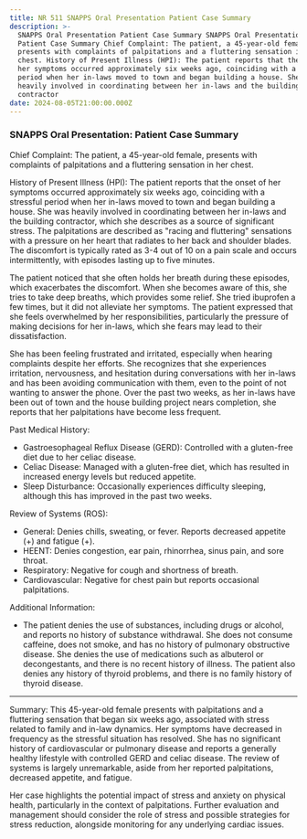 ```yaml
---
title: NR 511 SNAPPS Oral Presentation Patient Case Summary
description: >-
  SNAPPS Oral Presentation Patient Case Summary SNAPPS Oral Presentation:
  Patient Case Summary Chief Complaint: The patient, a 45-year-old female,
  presents with complaints of palpitations and a fluttering sensation in her
  chest. History of Present Illness (HPI): The patient reports that the onset of
  her symptoms occurred approximately six weeks ago, coinciding with a stressful
  period when her in-laws moved to town and began building a house. She was
  heavily involved in coordinating between her in-laws and the building
  contractor
date: 2024-08-05T21:00:00.000Z
---
```


### SNAPPS Oral Presentation: Patient Case Summary

Chief Complaint:
The patient, a 45-year-old female, presents with complaints of palpitations and a fluttering sensation in her chest.

History of Present Illness (HPI):
The patient reports that the onset of her symptoms occurred approximately six weeks ago, coinciding with a stressful period when her in-laws moved to town and began building a house. She was heavily involved in coordinating between her in-laws and the building contractor, which she describes as a source of significant stress. The palpitations are described as "racing and fluttering" sensations with a pressure on her heart that radiates to her back and shoulder blades. The discomfort is typically rated as 3-4 out of 10 on a pain scale and occurs intermittently, with episodes lasting up to five minutes.

The patient noticed that she often holds her breath during these episodes, which exacerbates the discomfort. When she becomes aware of this, she tries to take deep breaths, which provides some relief. She tried ibuprofen a few times, but it did not alleviate her symptoms. The patient expressed that she feels overwhelmed by her responsibilities, particularly the pressure of making decisions for her in-laws, which she fears may lead to their dissatisfaction.

She has been feeling frustrated and irritated, especially when hearing complaints despite her efforts. She recognizes that she experiences irritation, nervousness, and hesitation during conversations with her in-laws and has been avoiding communication with them, even to the point of not wanting to answer the phone. Over the past two weeks, as her in-laws have been out of town and the house building project nears completion, she reports that her palpitations have become less frequent.

Past Medical History:

* Gastroesophageal Reflux Disease (GERD): Controlled with a gluten-free diet due to her celiac disease.
* Celiac Disease: Managed with a gluten-free diet, which has resulted in increased energy levels but reduced appetite.
* Sleep Disturbance: Occasionally experiences difficulty sleeping, although this has improved in the past two weeks.

Review of Systems (ROS):

* General: Denies chills, sweating, or fever. Reports decreased appetite (+) and fatigue (+).
* HEENT: Denies congestion, ear pain, rhinorrhea, sinus pain, and sore throat.
* Respiratory: Negative for cough and shortness of breath.
* Cardiovascular: Negative for chest pain but reports occasional palpitations.

Additional Information:

* The patient denies the use of substances, including drugs or alcohol, and reports no history of substance withdrawal. She does not consume caffeine, does not smoke, and has no history of pulmonary obstructive disease. She denies the use of medications such as albuterol or decongestants, and there is no recent history of illness. The patient also denies any history of thyroid problems, and there is no family history of thyroid disease.

***

Summary:
This 45-year-old female presents with palpitations and a fluttering sensation that began six weeks ago, associated with stress related to family and in-law dynamics. Her symptoms have decreased in frequency as the stressful situation has resolved. She has no significant history of cardiovascular or pulmonary disease and reports a generally healthy lifestyle with controlled GERD and celiac disease. The review of systems is largely unremarkable, aside from her reported palpitations, decreased appetite, and fatigue.

Her case highlights the potential impact of stress and anxiety on physical health, particularly in the context of palpitations. Further evaluation and management should consider the role of stress and possible strategies for stress reduction, alongside monitoring for any underlying cardiac issues.
